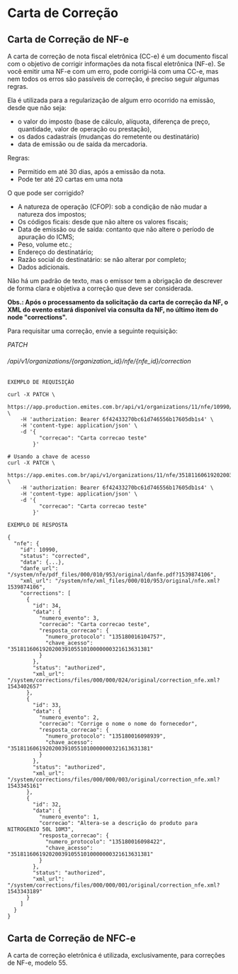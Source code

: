 # Carta de Correção

## Carta de Correção de NF-e

A carta de correção de nota fiscal eletrônica (CC-e) é um documento fiscal com o objetivo de corrigir informações da nota fiscal eletrônica (NF-e).
Se você emitir uma NF-e com um erro, pode corrigi-lá com uma CC-e, mas nem todos os erros são passíveis de correção, é preciso seguir algumas regras.

Ela é utilizada para a regularização de algum erro ocorrido na emissão, desde que não seja:

* o valor do imposto (base de cálculo, alíquota, diferença de preço, quantidade, valor de operação ou prestação),
* os dados cadastrais (mudanças do remetente ou destinatário)
* data de emissão ou de saída da mercadoria.

Regras:

* Permitido em até 30 dias, após a emissão da nota.
* Pode ter até 20 cartas em uma nota

O que pode ser corrigido?

* A natureza de operação (CFOP): sob a condição de não mudar a natureza dos impostos;
* Os códigos ficais: desde que não altere os valores fiscais;
* Data de emissão ou de saída: contanto que não altere o período de apuração do ICMS;
* Peso, volume etc.;
* Endereço do destinatário;
* Razão social do destinatário: se não alterar por completo;
* Dados adicionais.

Não há um padrão de texto, mas o emissor tem a obrigação de descrever de forma clara e objetiva a correção que deve ser considerada.

**Obs.: Após o processamento da solicitação da carta de correção da NF, o XML do evento estará disponível via consulta da NF, no último item do node "corrections".**

Para requisitar uma correção, envie a seguinte requisição:


<div class="api-endpoint">
    <div class="endpoint-data">
        <i class="label label-get">PATCH</i>
        <h6>/api/v1/organizations/{organization_id}/nfe/{nfe_id}/correction </h6>
    </div>
</div>

```shell
EXEMPLO DE REQUISIÇÃO

curl -X PATCH \
  https://app.production.emites.com.br/api/v1/organizations/11/nfe/10990/correction \
    -H 'authorization: Bearer 6f42433270bc61d746556b17605db1s4' \
    -H 'content-type: application/json' \
    -d '{
          "correcao": "Carta correcao teste"
        }'

# Usando a chave de acesso
curl -X PATCH \
  https://app.emites.com.br/api/v1/organizations/11/nfe/35181160619202003910551010000000321613631381/correction \
    -H 'authorization: Bearer 6f42433270bc61d746556b17605db1s4' \
    -H 'content-type: application/json' \
    -d '{
          "correcao": "Carta correcao teste"
        }'

EXEMPLO DE RESPOSTA

{
  "nfe": {
    "id": 10990,
    "status": "corrected",
    "data": {...},
    "danfe_url": "/system/nfe/pdf_files/000/010/953/original/danfe.pdf?1539874106",
    "xml_url": "/system/nfe/xml_files/000/010/953/original/nfe.xml?1539874106",
    "corrections": [
      {
        "id": 34,
        "data": {
          "numero_evento": 3,
          "correcao": "Carta correcao teste",
          "resposta_correcao": {
            "numero_protocolo": "135180016104757",
            "chave_acesso": "35181160619202003910551010000000321613631381"
          }
        },
        "status": "authorized",
        "xml_url": "/system/corrections/files/000/000/024/original/correction_nfe.xml?1543402657"
      },
      {
        "id": 33,
        "data": {
          "numero_evento": 2,
          "correcao": "Corrige o nome o nome do fornecedor",
          "resposta_correcao": {
            "numero_protocolo": "135180016098939",
            "chave_acesso": "35181160619202003910551010000000321613631381"
          }
        },
        "status": "authorized",
        "xml_url": "/system/corrections/files/000/000/003/original/correction_nfe.xml?1543345161"
      },
      {
        "id": 32,
        "data": {
          "numero_evento": 1,
          "correcao": "Altera-se a descrição do produto para NITROGENIO 50L 10M3",
          "resposta_correcao": {
            "numero_protocolo": "135180016098422",
            "chave_acesso": "35181160619202003910551010000000321613631381"
          }
        },
        "status": "authorized",
        "xml_url": "/system/corrections/files/000/000/001/original/correction_nfe.xml?1543343189"
      }
    ]
  }
}
```

## Carta de Correção de NFC-e

A carta de correção eletrônica é utilizada, exclusivamente, para correções de NF-e, modelo 55.
